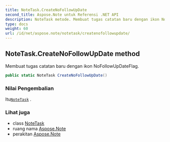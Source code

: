 ```yaml
---
title: NoteTask.CreateNoFollowUpDate
second_title: Aspose.Note untuk Referensi .NET API
description: NoteTask metode. Membuat tugas catatan baru dengan ikon NoFollowUpDateFlag.
type: docs
weight: 60
url: /id/net/aspose.note/notetask/createnofollowupdate/
---
```

## NoteTask.CreateNoFollowUpDate method

Membuat tugas catatan baru dengan ikon NoFollowUpDateFlag.

```csharp
public static NoteTask CreateNoFollowUpDate()
```

### Nilai Pengembalian

Itu[`NoteTask`](../) .

### Lihat juga

* class [NoteTask](../)
* ruang nama [Aspose.Note](../../notetask/)
* perakitan [Aspose.Note](../../../)


